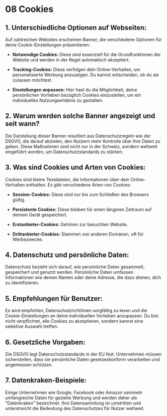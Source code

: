 # 08 Cookies

## 1. Unterschiedliche Optionen auf Webseiten:

Auf zahlreichen Websites erscheinen Banner, die verschiedene Optionen für deine Cookie-Einstellungen präsentieren:

- **Notwendige Cookies:** Diese sind essenziell für die Grundfunktionen der Website und werden in der Regel automatisch akzeptiert.

- **Tracking-Cookies:** Diese verfolgen dein Online-Verhalten, um personalisierte Werbung anzuzeigen. Du kannst entscheiden, ob du sie zulassen möchtest.

- **Einstellungen anpassen:** Hier hast du die Möglichkeit, deine persönlichen Vorlieben bezüglich Cookies einzustellen, um ein individuelles Nutzungserlebnis zu gestalten.

## 2. Warum werden solche Banner angezeigt und seit wann?

Die Darstellung dieser Banner resultiert aus Datenschutzregeln wie der DSGVO, die darauf abzielen, den Nutzern mehr Kontrolle über ihre Daten zu geben. Diese Maßnahmen sind nicht nur in der Schweiz, sondern weltweit eingeführt worden, um Datenschutzstandards zu stärken.

## 3. Was sind Cookies und Arten von Cookies:

Cookies sind kleine Textdateien, die Informationen über dein Online-Verhalten enthalten. Es gibt verschiedene Arten von Cookies:

- **Session-Cookies:** Diese sind nur bis zum Schließen des Browsers gültig.
  
- **Persistente Cookies:** Diese bleiben für einen längeren Zeitraum auf deinem Gerät gespeichert.

- **Erstanbieter-Cookies:** Gehören zur besuchten Website.

- **Drittanbieter-Cookies:** Stammen von anderen Domänen, oft für Werbezwecke.

## 4. Datenschutz und persönliche Daten:

Datenschutz bezieht sich darauf, wie persönliche Daten gesammelt, gespeichert und genutzt werden. Persönliche Daten umfassen Informationen wie deinen Namen oder deine Adresse, die dazu dienen, dich zu identifizieren.

## 5. Empfehlungen für Benutzer:

Es wird empfohlen, Datenschutzrichtlinien sorgfältig zu lesen und die Cookie-Einstellungen an deine individuellen Vorlieben anzupassen. Du bist nicht verpflichtet, alle Cookies zu akzeptieren, sondern kannst eine selektive Auswahl treffen.

## 6. Gesetzliche Vorgaben:

Die DSGVO legt Datenschutzstandards in der EU fest. Unternehmen müssen sicherstellen, dass sie persönliche Daten gesetzeskonform verarbeiten und angemessen schützen.

## 7. Datenkraken-Beispiele:

Einige Unternehmen wie Google, Facebook oder Amazon sammeln umfangreiche Daten für gezielte Werbung und werden daher als "Datenkraken" bezeichnet. Ihre Datensammlung ist umstritten und unterstreicht die Bedeutung des Datenschutzes für Nutzer weltweit.

